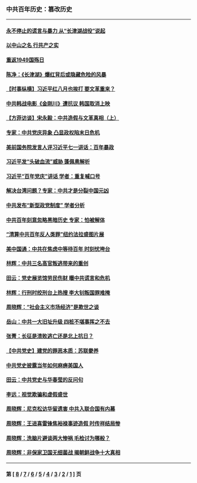 ### 中共百年历史：篡改历史
---
#### [永不停止的谎言与暴力 从“长津湖战役”说起](../../pages/nf1176115/n13494094.md?03150430) 
#### [以中山之名 行共产之实](../../pages/nf1176115/n13346437.md?03150430) 
#### [重返1949国殇日](../../pages/nf1176115/n13346372.md?03150430) 
#### [陈净：《长津湖》爆红背后或隐藏危险的风暴](../../pages/nf1176115/n13314364.md?03150430) 
#### [【时事纵横】习近平红八月也挨打 要文革重来？](../../pages/nf1176115/n13231393.md?03150430) 
#### [中共韩战电影《金刚川》遭抗议 韩国取消上映](../../pages/nf1176115/n13219114.md?03150430) 
#### [【方菲访谈】宋永毅：中共造假与文革真相（上）](../../pages/nf1176115/n13200760.md?03150430) 
#### [专家：中共党庆异象 凸显政权陷末日危机](../../pages/nf1176115/n13067084.md?03150430) 
#### [美前国务院发言人评习近平七一讲话：百年暴政](../../pages/nf1176115/n13066986.md?03150430) 
#### [习近平发“头破血流”威胁 蓬佩奥解析](../../pages/nf1176115/n13063604.md?03150430) 
#### [习近平“百年党庆”讲话 学者：重复喊口号](../../pages/nf1176115/n13061411.md?03150430) 
#### [解决台湾问题？专家：中共才是分裂中国元凶](../../pages/nf1176115/n13060811.md?03150430) 
#### [中共发布“新型政党制度” 学者分析](../../pages/nf1176115/n13056354.md?03150430) 
#### [中共百年刻意忽略黑暗历史 专家：怕被解体](../../pages/nf1176115/n13056056.md?03150430) 
#### [“清算中共百年反人类罪”纽约法拉盛图片展](../../pages/nf1176115/n13052220.md?03150430) 
#### [美中国通：中共在焦虑中等待百年 时刻忧垮台](../../pages/nf1176115/n13048820.md?03150430) 
#### [林辉：中共三名高官叛逃带来的重创](../../pages/nf1176115/n13035206.md?03150430) 
#### [田云：党史展览馆劳民伤财 曝中共谎言和危机](../../pages/nf1176115/n13033900.md?03150430) 
#### [林辉：行刑时绞刑台上热搜 李大钊叛国罪难掩](../../pages/nf1176115/n13031965.md?03150430) 
#### [周晓辉：“社会主义市场经济”是欺世之谈](../../pages/nf1176115/n13024090.md?03150430) 
#### [岳山：中共一大旧址升级 四桩不堪事挥之不去](../../pages/nf1176115/n13021697.md?03150430) 
#### [张菁：长征是溃败逃亡还是北上抗日？](../../pages/nf1176115/n13020585.md?03150430) 
#### [【中共党史】建党的罪恶本质：苏联豢养](../../pages/nf1176115/n13011888.md?03150430) 
#### [中共党史披露当年如何麻痹美国人](../../pages/nf1176115/n12966400.md?03150430) 
#### [田云：中共党史与华春莹的反问句](../../pages/nf1176115/n12765178.md?03150430) 
#### [李远：视觉欺骗和虚假盛世](../../pages/nf1176115/n12993376.md?03150430) 
#### [周晓辉：尼克松访华留遗害 中共入联合国有内幕](../../pages/nf1176115/n12991422.md?03150430) 
#### [周晓辉：王进喜雷锋焦裕禄事迹造假 时传祥结局惨](../../pages/nf1176115/n12985497.md?03150430) 
#### [周晓辉：洗脑片避谈两大惨祸 毛检讨为哪般？](../../pages/nf1176115/n12971285.md?03150430) 
#### [周晓辉：非保家卫国无细菌战 揭朝鲜战争十大真相](../../pages/nf1176115/n12954161.md?03150430) 

---
#### 第 [ [8](./8.md?03150430) / [7](./7.md?03150430) / [6](./6.md?03150430) / [5](./5.md?03150430) / [4](./4.md?03150430) / [3](./3.md?03150430) / [2](./2.md?03150430) / [1](./1.md?03150430) ] 页
